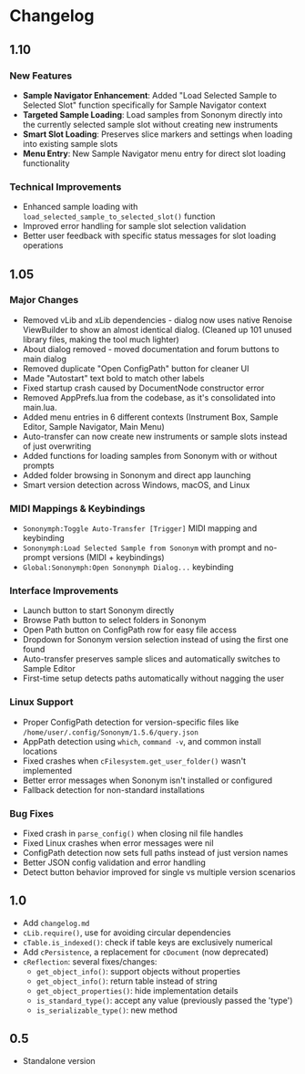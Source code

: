 # Changelog

## 1.10

### New Features
- **Sample Navigator Enhancement**: Added "Load Selected Sample to Selected Slot" function specifically for Sample Navigator context
- **Targeted Sample Loading**: Load samples from Sononym directly into the currently selected sample slot without creating new instruments
- **Smart Slot Loading**: Preserves slice markers and settings when loading into existing sample slots
- **Menu Entry**: New Sample Navigator menu entry for direct slot loading functionality

### Technical Improvements
- Enhanced sample loading with `load_selected_sample_to_selected_slot()` function
- Improved error handling for sample slot selection validation
- Better user feedback with specific status messages for slot loading operations

## 1.05

### Major Changes
- Removed vLib and xLib dependencies - dialog now uses native Renoise ViewBuilder to show an almost identical dialog. (Cleaned up 101 unused library files, making the tool much lighter)
- About dialog removed - moved documentation and forum buttons to main dialog
- Removed duplicate "Open ConfigPath" button for cleaner UI
- Made "Autostart" text bold to match other labels
- Fixed startup crash caused by DocumentNode constructor error
- Removed AppPrefs.lua from the codebase, as it's consolidated into main.lua.
- Added menu entries in 6 different contexts (Instrument Box, Sample Editor, Sample Navigator, Main Menu)
- Auto-transfer can now create new instruments or sample slots instead of just overwriting
- Added functions for loading samples from Sononym with or without prompts
- Added folder browsing in Sononym and direct app launching
- Smart version detection across Windows, macOS, and Linux

### MIDI Mappings & Keybindings
- `Sononymph:Toggle Auto-Transfer [Trigger]` MIDI mapping and keybinding
- `Sononymph:Load Selected Sample from Sononym` with prompt and no-prompt versions (MIDI + keybindings)
- `Global:Sononymph:Open Sononymph Dialog...` keybinding

### Interface Improvements
- Launch button to start Sononym directly
- Browse Path button to select folders in Sononym
- Open Path button on ConfigPath row for easy file access
- Dropdown for Sononym version selection instead of using the first one found
- Auto-transfer preserves sample slices and automatically switches to Sample Editor
- First-time setup detects paths automatically without nagging the user

### Linux Support
- Proper ConfigPath detection for version-specific files like `/home/user/.config/Sononym/1.5.6/query.json`
- AppPath detection using `which`, `command -v`, and common install locations
- Fixed crashes when `cFilesystem.get_user_folder()` wasn't implemented
- Better error messages when Sononym isn't installed or configured
- Fallback detection for non-standard installations

### Bug Fixes
- Fixed crash in `parse_config()` when closing nil file handles
- Fixed Linux crashes when error messages were nil
- ConfigPath detection now sets full paths instead of just version names
- Better JSON config validation and error handling
- Detect button behavior improved for single vs multiple version scenarios

## 1.0

- Add `changelog.md`
- `cLib.require()`, use for avoiding circular dependencies
- `cTable.is_indexed()`: check if table keys are exclusively numerical
- Add `cPersistence`, a replacement for `cDocument` (now deprecated)
- `cReflection`: several fixes/changes:
  - `get_object_info()`: support objects without properties
  - `get_object_info()`: return table instead of string
  - `get_object_properties()`: hide implementation details
  - `is_standard_type()`: accept any value (previously passed the 'type')
  - `is_serializable_type()`: new method
  
## 0.5

- Standalone version
